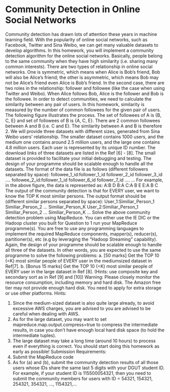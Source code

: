 

# Community Detection in Online Social Networks


Community detection has drawn lots of attention these years in machine learning field. With
the popularity of online social networks, such as Facebook, Twitter and Sina Weibo, we can
get many valuable datasets to develop algorithms. In this homework, you will implement a
community detection algorithm for the online social networks. Basically, people belong to the
same community when they have high similarity (i.e. sharing many common interests).
There are two types of relationship in online social networks. One is symmetric, which
means when Alice is Bob’s friend, Bob will also be Alice’s friend; the other is asymmetric,
which means Bob may not be Alice’s friend even Alice is Bob’s friend. In the second case,
there are two roles in the relationship: follower and followee (like the case when using
Twitter and Weibo). When Alice follows Bob, Alice is the follower and Bob is the followee.
In order to detect communities, we need to calculate the similarity between any pair of users.
In this homework, similarity is measured by the number of common followees for the given
pair of users. The following figure illustrates the process.
The set of followees of A is {B, C, E} and set of followees of B is {A, C, E}. There are 2
common followees between A and B (i.e. C and E). The similarity between A and B is
therefore 2.
We will provide three datasets with different sizes, generated from Sina Weibo users’
relationship. The smaller dataset contains 1000 users, and the medium one contains around
2.5 million users, and the large one contains 4.8 million users. Each user is represented by
its unique ID number. The download links of three datasets are listed in the Ref [6] - [8]. The
small dataset is provided to facilitate your initial debugging and testing. The design of your
programme should be scalable enough to handle all the datasets.
The format of the data file is as follows (different followers separated by space):
followee_1_id:follower_1_id follower_2_id follower_3_id ….
followee_2_id:follower_1_id follower_6_id follower_7_id ….
...
For example, in the above figure, the data is represented as:
A:B D
B:A
C:A B E
E:A B C
The output of the community detection is that for EVERY user, we want to know the TOP K
most similar persons. The output format should be (different similar persons separated by
space):
User_1:Similiar_Person_1 Similiar_Person_2 … Similiar_Person_K
User_2:Similiar_Person_1 Similiar_Person_2 … Similiar_Person_K
…
Solve the above community detection problem using MapReduce. You can either use the IE
DIC or the Hadoop cluster you built for Question to 1 run your MapReduce programme(s).
You are free to use any programming languages to implement the required MapReduce
components, mapper(s), reducer(s), partitioner(s), etc (e.g by leveraging the “Hadoop
Streaming” capability).
Again, the design of your programme should be scalable enough to handle all three of the
datasets. In other words, you are expected to use the same programme to solve the
following problems:
a. [50 marks] Get the TOP 10 (=K) most similar people of EVERY user in the mediumsized dataset in Ref[7].
b. [Bonus 15 marks] Get the TOP 10 (=K) most similar people of EVERY user in the
large dataset in Ref [8]. (Hints: use composite key and secondary sort as in Ref [9]
and [10])
Warning: Please closely monitor the resource consumption, including memory and
hard disk. The Amazon free tier may not provide enough hard disk. You need to
apply for extra storage or use other platforms.
Hints:
1. Since the medium-sized dataset is also quite large already, to avoid excessive AWS
charges, you are advised to you are advised to be careful when dealing with AWS.
2. As for the large dataset, you may want to set mapreduce.map.output.compress=true
to compress the intermediate results, in case you don’t have enough local hard disk
space (to hold the intermediate tuples).
3. The large dataset may take a long time (around 10 hours) to process even if
everything is correct. You should start doing this homework as early as possible!
Submission Requirements:
1. Submit the MapReduce code
2. As for (a) and (b), submit the community detection results of all those users whose
IDs share the same last 5 digits with your DGUT student ID. For example, if your
student ID is 115500054321, then you need to submit the community members for
users with ID = 54321, 154321, 254321, 354321, …, 1154321,...
